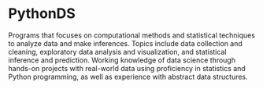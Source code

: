 # PythonDS
Programs that focuses on computational methods and statistical techniques to analyze data and make inferences. Topics include data collection and cleaning, exploratory data analysis and visualization, and statistical inference and prediction. Working knowledge of data science through hands-on projects with real-world data using proficiency in statistics and Python programming, as well as experience with abstract data structures.